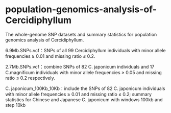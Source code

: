 # population-genomics-analysis-of-Cercidiphyllum
The whole-genome SNP datasets and summary statistics for population genomics analysis of Cercidiphyllum.
 
6.9Mb.SNPs.vcf：SNPs of all 99 Cercidiphyllum individuals with minor allele frequencies ≥ 0.01 and missing ratio ≤ 0.2. 

2.7Mb.SNPs.vcf：combine SNPs of 82 C. japonicum individuals and 17 C.magnificum individuals with minor allele frequencies ≥ 0.05 and missing ratio ≤ 0.2 respectively.

C. japonicum_100Kb_10Kb：include the SNPs of 82 C. japonicum individuals with minor allele frequencies ≥ 0.01 and missing ratio ≤ 0.2; summary statistics for Chinese and Japanese C. japonicum with windows 100kb and step 10kb 
